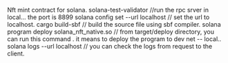 Nft mint contract for solana.
solana-test-validator //run the rpc srver in local... the port is 8899
solana config set --url localhost // set the url to localhost.
cargo build-sbf // build the source file using sbf compiler.
solana program deploy solana_nft_native.so // from target/deploy directory, you can run this command . it means to deploy the program to dev net -- local..
solana logs --url localhost // you can check the logs from request to the client.

